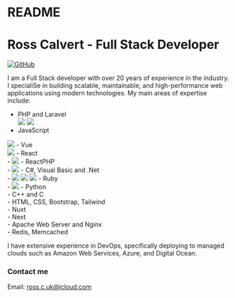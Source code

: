 # README
# Ross Calvert - Full Stack Developer 

 [![GitHub][github-shield]][github-url]

I am a Full Stack developer with over 20 years of experience in the industry. I specialiSe in building scalable, maintainable, and high-performance web applications using modern technologies. My main areas of expertise include:

- PHP and Laravel <br>
<img src="https://img.shields.io/badge/PHP-777BB4?style=for-the-badge&logo=php&logoColor=white" /> <img src="https://img.shields.io/badge/Laravel-FF2D20?style=for-the-badge&logo=laravel&logoColor=white" />
- JavaScript <br>
<img src="https://img.shields.io/badge/JavaScript-323330?style=for-the-badge&logo=javascript&logoColor=F7DF1E" />
- Vue <br>
<img src="https://img.shields.io/badge/Vue.js-35495E?style=for-the-badge&logo=vuedotjs&logoColor=4FC08D" />
- React <br>
- <img src="xxxxxxxx" />
- ReactPHP <br>
- <img src="https://img.shields.io/badge/React-20232A?style=for-the-badge&logo=react&logoColor=61DAFB" />
- C#, Visual Basic and .Net <br>
- <img src="https://img.shields.io/badge/C%23-239120?style=for-the-badge&logo=c-sharp&logoColor=white" /> <img src="https://img.shields.io/badge/VSCode-0078D4?style=for-the-badge&logo=visual%20studio%20code&logoColor=white" /> <img src="https://img.shields.io/badge/.NET-512BD4?style=for-the-badge&logo=dotnet&logoColor=white" />
- Ruby <br>
- <img src="xxxxxxxx" />
- Python <br>
- C++ and C <br>
- HTML, CSS, Bootstrap, Tailwind <br>
- Nuxt <br>
- Next <br>
- Apache Web Server and Nginx <br>
- Redis, Memcached <br>

I have extensive experience in DevOps, specifically deploying to managed clouds such as Amazon Web Services, Azure, and Digital Ocean.

### Contact me
Email: ross.c.uk@icloud.com

[github-shield]: https://img.shields.io/badge/-GitHub-blue?style=flat-square&logo=github
[github-url]: https://github.com/username

